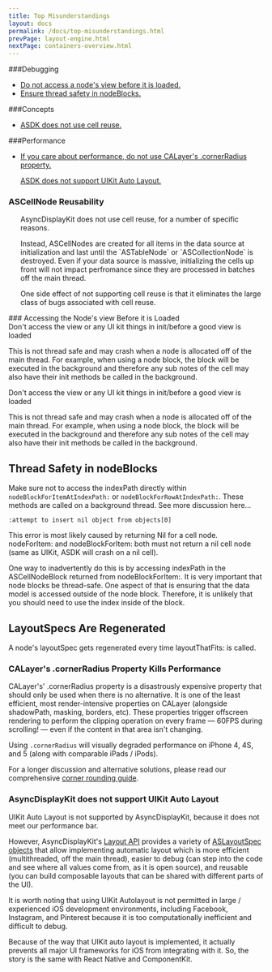 ```yaml
---
title: Top Misunderstandings 
layout: docs
permalink: /docs/top-misunderstandings.html
prevPage: layout-engine.html
nextPage: containers-overview.html
---
```


###Debugging

<ul>
<li><a href = "top-misunderstandings.html#accessing-the-node-s-view-before-it-is-loaded">Do not access a node's view before it is loaded.</a></li>
<li><a href = "top-misunderstandings.html#thread-safety-in-nodeblocks">Ensure thread safety in nodeBlocks.</a></li>
</ul>

###Concepts

<ul>
<li><a href = "top-misunderstandings.html#cell-node-reusability">ASDK does not use cell reuse.</a></li>
</ul>

###Performance
<ul>
<li><a href = "top-misunderstandings.html#calayer-s-cornerradius-property-kills-performance">If you care about performance, do not use CALayer's .cornerRadius property.</a></li>

<a href = "top-misunderstandings.html#asyncdisplaykit-does-not-support-uikit-auto-layout">ASDK does not support UIKit Auto Layout.</a></li>
</ul>


### ASCellNode Reusability
<ul>
AsyncDisplayKit does not use cell reuse, for a number of specific reasons. 
</ul>
<ul>
Instead, ASCellNodes are created for all items in the data source at initialization and last until the `ASTableNode` or `ASCollectionNode` is destroyed. Even if your data source is massive, initializing the cells up front will not impact perfromance since they are processed in batches off the main thread.
</ul>
<ul>
One side effect of not supporting cell reuse is that it eliminates the large class of bugs associated with cell reuse. 
</ul>
### Accessing the Node's view Before it is Loaded
<br>
Don't access the view or any UI kit things in init/before a good view is loaded

This is not thread safe and may crash when a node is allocated off of the main thread. For example, when using a node block, the block will be executed in the background and therefore any sub notes of the cell may also have their init methods be called in the background.

Don't access the view or any UI kit things in init/before a good view is loaded

This is not thread safe and may crash when a node is allocated off of the main thread. For example, when using a node block, the block will be executed in the background and therefore any sub notes of the cell may also have their init methods be called in the background.
<br>

## Thread Safety in nodeBlocks

Make sure not to access the indexPath directly within `nodeBlockForItemAtIndexPath:` or `nodeBlockForRowAtIndexPath:`. These methods are called on a background thread. See more discussion here...

`:attempt to insert nil object from objects[0]`

This error is most likely caused by returning Nil for a cell node. nodeForItem: and nodeBlockForItem: both must not return a nil cell node (same as UIKit, ASDK will crash on a nil cell).

One way to inadvertently do this is by accessing indexPath in the ASCellNodeBlock returned from nodeBlockForItem:. It is very important that node blocks be thread-safe. One aspect of that is ensuring that the data model is accessed outside of the node block. Therefore, it is unlikely that you should need to use the index inside of the block. 

## LayoutSpecs Are Regenerated

A node's layoutSpec gets regenerated every time layoutThatFits: is called.


### CALayer's .cornerRadius Property Kills Performance

CALayer's' .cornerRadius property is a disastrously expensive property that should only be used when there is no alternative. It is one of the least efficient, most render-intensive properties on CALayer (alongside shadowPath, masking, borders, etc). These properties trigger offscreen rendering to perform the clipping operation on every frame — 60FPS during scrolling! — even if the content in that area isn't changing. 

Using `.cornerRadius` will visually degraded performance on iPhone 4, 4S, and 5 (along with comparable iPads / iPods).

For a longer discussion and alternative solutions, please read our comprehensive <a href = "corner-rounding.html">corner rounding guide</a>. 

### AsyncDisplayKit does not support UIKit Auto Layout

UIKit Auto Layout is not supported by AsyncDisplayKit, because it does not meet our performance bar. 

However, AsyncDisplayKit's <a href = "automatic-layout-basics.html">Layout API</a> provides a variety of <a href = "automatic-layout-containers.html">ASLayoutSpec objects</a> that allow implementing automatic layout which is more efficient (multithreaded, off the main thread), easier to debug (can step into the code and see where all values come from, as it is open source), and reusable (you can build composable layouts that can be shared with different parts of the UI).

It is worth noting that using UIKit Autolayout is not permitted in large / experienced iOS development environments, including Facebook, Instagram, and Pinterest because it is too computationally inefficient and difficult to debug.

Because of the way that UIKit auto layout is implemented, it actually prevents all major UI frameworks for iOS from integrating with it. So, the story is the same with React Native and ComponentKit.